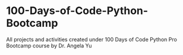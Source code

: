 # 100-Days-of-Code-Python-Bootcamp
 All projects and activities created under 100 Days of Code Python Pro Bootcamp course by Dr. Angela Yu
